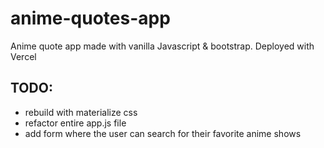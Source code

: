 # anime-quotes-app
Anime quote app made with vanilla Javascript &amp; bootstrap. Deployed with Vercel



## TODO: 
  * rebuild with materialize css 
  * refactor entire app.js file 
  * add form where the user can search for their favorite anime shows 
